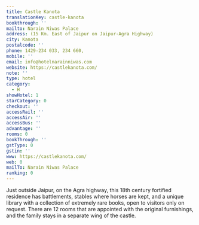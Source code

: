 ```yaml
---
title: Castle Kanota
translationKey: castle-kanota
bookthrough: ''
mailto: Narain Niwas Palace
address: (15 Km. East of Jaipur on Jaipur-Agra Highway)
city: Kanota
postalcode: ''
phone: 1429-234 033, 234 660,
mobile: ''
email: info@hotelnarainniwas.com
website: https://castlekanota.com/
note: ''
type: hotel
category:
  - H
showHotel: 1
starCategory: 0
checkout: ''
accessRail: ''
accessAir: ''
accessBus: ''
advantage: ''
rooms: 0
bookThrough: ''
gstType: 0
gstin: ''
www: https://castlekanota.com/
web: 0
mailTo: Narain Niwas Palace
ranking: 0
---
```







Just outside Jaipur, on the Agra highway, this 18th century fortified residence has battlements, stables where horses are kept, and a unique library with a collection of extremely rare books, open to visitors only on request. There are 12 rooms that are appointed with the original furnishings, and the family stays in a separate wing of the castle.